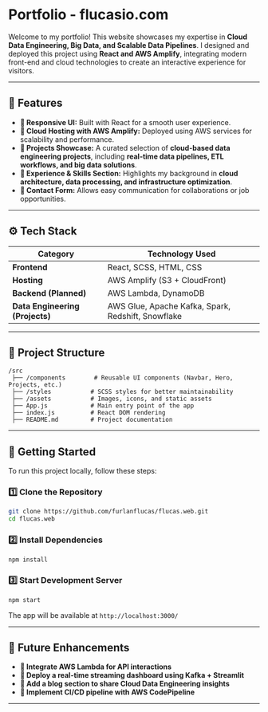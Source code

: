# Portfolio - flucasio.com  

Welcome to my portfolio! This website showcases my expertise in **Cloud Data Engineering, Big Data, and Scalable Data Pipelines**. I designed and deployed this project using **React and AWS Amplify**, integrating modern front-end and cloud technologies to create an interactive experience for visitors.

---

## 📌 Features  

- **🔹 Responsive UI:** Built with React for a smooth user experience.  
- **🔹 Cloud Hosting with AWS Amplify:** Deployed using AWS services for scalability and performance.  
- **🔹 Projects Showcase:** A curated selection of **cloud-based data engineering projects**, including **real-time data pipelines, ETL workflows, and big data solutions**.  
- **🔹 Experience & Skills Section:** Highlights my background in **cloud architecture, data processing, and infrastructure optimization**.  
- **🔹 Contact Form:** Allows easy communication for collaborations or job opportunities.  

---

## ⚙️ Tech Stack  

| Category           | Technology Used          |
|-------------------|------------------------|
| **Frontend**       | React, SCSS, HTML, CSS |
| **Hosting**        | AWS Amplify (S3 + CloudFront) |
| **Backend (Planned)** | AWS Lambda, DynamoDB |
| **Data Engineering (Projects)** | AWS Glue, Apache Kafka, Spark, Redshift, Snowflake |

---

## 📁 Project Structure  

```
/src
 ├── /components        # Reusable UI components (Navbar, Hero, Projects, etc.)
 ├── /styles           # SCSS styles for better maintainability
 ├── /assets           # Images, icons, and static assets
 ├── App.js            # Main entry point of the app
 ├── index.js          # React DOM rendering
 ├── README.md         # Project documentation
```

---

## 🚀 Getting Started  

To run this project locally, follow these steps:

### **1️⃣ Clone the Repository**  
```sh
git clone https://github.com/furlanflucas/flucas.web.git
cd flucas.web
```

### **2️⃣ Install Dependencies**  
```sh
npm install
```

### **3️⃣ Start Development Server**  
```sh
npm start
```
The app will be available at `http://localhost:3000/`

---

## 🎯 Future Enhancements  

- **🔹 Integrate AWS Lambda for API interactions**
- **🔹 Deploy a real-time streaming dashboard using Kafka + Streamlit**
- **🔹 Add a blog section to share Cloud Data Engineering insights**
- **🔹 Implement CI/CD pipeline with AWS CodePipeline**

---




